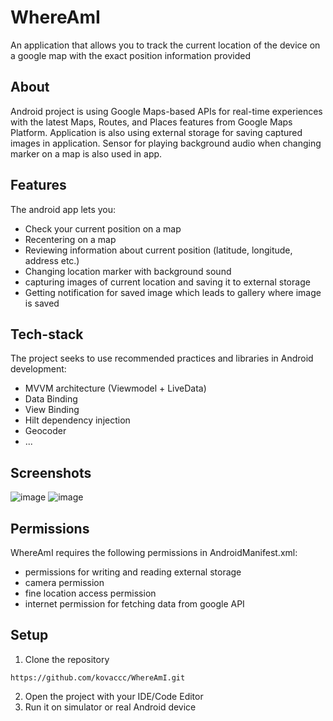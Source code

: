 # WhereAmI
An application that allows you to track the current location of the device on a google map with the exact position information provided

## About
Android project is using Google Maps-based APIs for real-time experiences with the latest Maps, Routes, and Places features from Google Maps Platform. Application is also using external storage for saving captured images in application. Sensor for playing background audio when changing marker on a map is also used in app.

## Features
The android app lets you:
 - Check your current position on a map 
 - Recentering on a map
 - Reviewing information about current position (latitude, longitude, address etc.) 
 - Changing location marker with background sound  
 - capturing images of current location and saving it to external storage 
 - Getting notification for saved image which leads to gallery where image is saved 
 
## Tech-stack
The project seeks to use recommended practices and libraries in Android development:
- MVVM architecture (Viewmodel + LiveData)
- Data Binding
- View Binding
- Hilt dependency injection
- Geocoder
- ...

## Screenshots
![image](https://user-images.githubusercontent.com/75457058/128776397-665e1bb1-e143-458e-87a1-cf962b0967eb.png)
![image](https://user-images.githubusercontent.com/75457058/128776416-41697ed7-18cb-43c9-b2b5-df0041e35d4b.png)

## Permissions
WhereAmI requires the following permissions in AndroidManifest.xml:
- permissions for writing and reading external storage 
- camera permission
- fine location access permission 
- internet permission for fetching data from google API 

## Setup
1. Clone the repository
```
https://github.com/kovaccc/WhereAmI.git
```
2. Open the project with your IDE/Code Editor
3. Run it on simulator or real Android device
